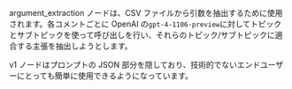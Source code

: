 argument_extraction ノードは、CSV ファイルから引数を抽出するために使用されます。各コメントごとに OpenAI の`gpt-4-1106-preview`に対してトピックとサブトピックを使って呼び出しを行い、それらのトピック/サブトピックに適合する主張を抽出しようとします。

v1 ノードはプロンプトの JSON 部分を隠しており、技術的でないエンドユーザーにとっても簡単に使用できるようになっています。
